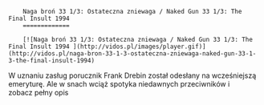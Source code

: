 
        Naga broń 33 1/3: Ostateczna zniewaga / Naked Gun 33 1/3: The Final Insult 1994 
        =============
        
        [![Naga broń 33 1/3: Ostateczna zniewaga / Naked Gun 33 1/3: The Final Insult 1994 ](http://vidos.pl/images/player.gif)](http://vidos.pl/naga-bron-33-1-3-ostateczna-zniewaga-naked-gun-33-1-3-the-final-insult-1994)
        
        
 W uznaniu zasług porucznik Frank Drebin został odesłany na wcześniejszą emeryturę. Ale w snach wciąż spotyka niedawnych przeciwników i zobacz pełny opis
    